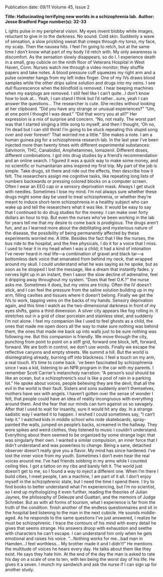 Publication date: 09/11
Volume 45, Issue 2

**Title: Hallucinating terrifying new worlds in a schizophrenia lab.**
**Author: Jesse Bradford**
**Page number(s): 32-33**

L
ights pulse in my peripheral 
vision. My eyes invent blobby 
white images, reluctant to give in 
to the darkness. No sound. Cold skin. 
Suddenly a wave of sensation, a slow 
prickling sweat that creeps through my 
torso, my face, my scalp. Then the nausea 
hits. I feel I’m going to retch, but at the 
same time I don’t know what part of my 
body I’d retch with. My only awareness 
is discomfort. As the sensation slowly 
disappears, so do I.
I experience death in a small, gray 
cubicle on the ninth floor of Veterans 
Hospital in West Haven, Conn. Nurses 
watch me through a video monitor; they 
shuffle papers and take notes. A blood 
pressure cuff squeezes my right arm 
and a pulse oximeter hangs from my 
left index finger. One of my IVs draws 
blood samples while the other drips 
saline solution and drugs into my veins. I 
see dull fluorescence when the blindfold 
is removed. I hear beeping machines 
when my earplugs are removed.
I still feel like I can’t quite…I don’t 
know how to look at…
Yeah, I can stand I think but I’d 
rather…sure, yeah I can answer the 
questions…
The researcher is cute. She recites 
without looking at her clipboard.
“Did you have any strange or 
unusual experiences?”
“Um, at one point I thought I was 
dead.”
“Did that worry you at all?” Her 
expression is a mix of surprise and 
concern.
“No, not really. The worst part was 
that I started singing a little song to 
myself, and then I thought, ‘Oh no, I’m 
dead but I can still think! I’m going to be 
stuck repeating this stupid song over and 
over forever!’ That worried me a little.”
She makes a note.
I 
am a human guinea pig for a 
schizophrenia research lab. In the 
last year I’ve been injected more than 
twenty times with different experimental 
substances: 
Salvinorin, 
THC, 
Canabidiol, Amphetamines, Iomazenil. 
Different doses, different combinations. 
I got into drug studies by a friend’s 
recommendation and an online search. I 
figured it was a quick way to make some 
money, and no scientific or humanitarian 
aims inspired my first trip. 
My part of the job is simple. Take 
drugs, sit there and ride out the effects, 
then describe how it felt. The researchers 
assign me cognitive tasks, like repeating 
long lists of numbers backwards or 
pressing colored blocks on a computer 
screen. Often I wear an EEG cap or a
sensory deprivation mask. Always I get 
stuck with needles. Sometimes I lose my 
mind. 
I’m not always sure whether these 
drugs might some day be used to treat 
schizophrenia, or whether they’re meant 
to induce short-term schizophrenia in a 
healthy subject who can wake up and tell 
the researchers what it was like. 
It would be easy to say that I 
continued to do drug studies for the 
money. I can make over forty dollars 
an hour to trip. But even the nurses 
who’ve been working in the lab for years 
tell me that my desire to come back is 
prodigious. The drugs aren’t fun, and 
as I learned more about the debilitating 
and mysterious nature of the disease, 
the possibility of being permanently 
affected by these experiments worried 
me. A little. 
Besides the fact that I like the nurses, 
the bus ride to the hospital, and the free 
physicals, I do it for a voice that I miss. 
I used to hear it in my head when I was 
a child; it had a kind of intonation I’ve 
never heard in real life—a combination 
of gravel and black tar—a bottomless 
dark voice that emanated from behind 
my neck, that wrapped around my skull. 
I could understand what he was saying 
as he spoke, but as soon as he stopped 
I lost the message, like a dream that 
instantly fades.
y nerves light up in an instant, 
then I savor the slow decline 
of adrenaline, feel it dripping away 
throughout my system. “Does that feel 
O.K.?” the nurse asks me. Sometimes it 
does, but my veins are tricky. Often the IV 
doesn’t stick, and I can feel the pressure 
from the saline solution building up in 
my arm, filling cavities and tissues where 
it doesn’t belong. Finally we get the IVs 
to work, tapping veins on the backs of 
my hands.
Sensory deprivation again, and this 
time I watch as the two-dimensional 
darkness in front of my eyes shifts, gains 
a third dimension.  A silver city appears 
like fog rolling in. It stretches out in a 
grid of clear porcelain and stainless 
steel, and suddenly I’m not alone. I feel 
my companion like I used to feel ghosts 
as a child, the ones that made me open 
doors all the way to make sure nothing 
was behind them, the ones that made me 
back up into walls just to be sure nothing 
was following me. But this companion 
is friendly. We move through the city, 
punching from point to point on a stiff 
grid, forward one block, left, forward, 
forward. We are both in control, we 
don’t use words.
Finally we escape the reflective 
canyons and empty streets. We summit 
a hill. But the world is disintegrating 
already, burning off into blackness. I feel 
a touch on my arm, a real touch. It’s time 
to come back.
’ve been fascinated by schizophrenia 
since I was a kid, listening to an NPR 
program in the car with my parents. I 
remember Scott Carrier’s melancholy 
narration: “A person’s soul should be 
like an ocean, but a schizophrenic’s 
soul is like a pool of rain in a parking 
lot.” He spoke about voices, people 
believing they are the devil, that all the 
evil in the world is their fault. Sisters 
and sons suddenly aren’t themselves, 
mothers have sex with angels. I haven’t 
gotten over the sense of wonder I felt, 
that people could have an idea of reality 
incongruous with everything around 
them. And the fear that our minds can 
turn against us so savagely.
After that I used to wait for insanity, 
sure it would hit any day. In a strange 
sadistic way I wanted it to happen. I 
wished I could sometimes say, “I can’t 
help it.” I watched kids in middle school 
who rode skateboards, spray-painted 
the walls, jumped on people’s backs, 
screamed in the hallway. They wore 
spikes and weird clothes, they listened to 
music I couldn’t understand. Everything 
about them seemed to be organized by 
some strange logic that was singularly 
their own. I wanted a similar compulsion, 
an inner force that I didn’t understand 
and was powerless to change. Being a 
sane, detached observer doesn’t really 
give you a flavor.
My mind has since hardened. I’ve 
lost the inner voice from my youth. 
Sometimes I don’t even hear the real 
voices around me. I’ve had friends 
sobbing in my arms while I counted 
ceiling tiles. I got a tattoo on my ribs 
and barely felt it. The world just doesn’t 
get to me, so I found a way to inject a 
different one. When I’m there I build 
cities, I meet people, I am a machine, I 
am part of it all. I don’t enjoy myself 
in the schizophrenic state, but I need 
the time I spend there. I try to find 
books to better understand what I’m 
experiencing, but I’m no scientist, so I 
end up mythologizing it even further, 
reading the theories of Julian Jaynes, the 
philosophy of Deleuze and Guattari, 
and the memoirs of Judge Schreber. 
But as with all forms of tourism, what 
I experience is far from the truth of the 
condition.
finish 
another 
of 
the 
endless 
questionnaires and sit in the hospital 
bed listening to the man in the next 
cubicle. He sounds middle-aged. As 
he responds to the same questions 
I’ve just answered, I realize he must be 
schizophrenic. I trace the contours of 
his mind with every detail he gives that 
seems strange. His answers droop with 
exhaustion and seethe with characters he 
can’t escape. I can understand him only 
when he gets emotional and raises his 
voice. “…Nothing works for me…bad 
man in Hamden…I feel worthless…
My brother made it and I didn’t!” He 
mentions the multitude of voices he 
hears every day. He talks about them like 
they exist. He says they hate him.
At the end of the day the man is 
asked to rate his day on a scale of one 
to ten, with ten being the worst day of 
his life. He gives it a seven. I munch my 
sandwich and ask the nurse if I can sign 
up for another study.